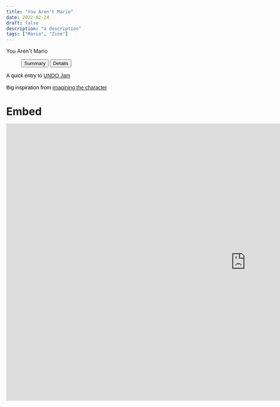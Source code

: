 ```yaml
---
title: "You Aren't Mario"
date: 2022-02-24
draft: false
description: "a description"
tags: ["Mario", "Zine"]
---
```

<div class="window max-w-full">
  <div class="title-bar">
    <div class="title-bar-text">You Aren't Mario</div>
    <div class="title-bar-controls">
      <!-- <button aria-label="Minimize"></button>
      <button aria-label="Maximize"></button>
      <button aria-label="Close"></button> -->
    </div>
  </div>
  <div class="window-body">
    <menu role="tablist">
      <button aria-selected="true" aria-controls="Summary">Summary</button>
      <button aria-selected="false" aria-controls="Details">Details</button>
    </menu>
    <article role="tabpanel" id="Summary" style="color: black; font-size: 14px; font-variant: JIS04; font-family: arial;">
    <p>A quick entry to <a target="_blank" href="https://itch.io/jam/undo-jam">UNDO Jam</a><br><br>Big inspiration from <a target="_blank" href="https://muts.itch.io/re-imagine-the-character">imagining the character</a></p>
    </article>
    <article role="tabpanel" hidden id="Details"  style="color: black; font-size: 14px; font-variant: JIS04; font-family: arial;">
<div class="flex flex-col" style="justify-content: space-between">

### Year
2022

</div>
    </article>

  </div>
</div>

<script>

const tabs = document.querySelectorAll("menu[role=tablist]");

for (let i = 0; i < tabs.length; i++) {
  const tab = tabs[i];

  const tabButtons = tab.querySelectorAll("menu[role=tablist] > button");

  tabButtons.forEach((btn) =>
    btn.addEventListener("click", (e) => {
      e.preventDefault();

      tabButtons.forEach((button) => {
        if (
          button.getAttribute("aria-controls") ===
          e.target.getAttribute("aria-controls")
        ) {
          button.setAttribute("aria-selected", true);
          openTab(e, tab);
        } else {
          button.setAttribute("aria-selected", false);
        }
      });
    })
  );
}

function openTab(event, tab) {
  const articles = tab.parentNode.querySelectorAll('[role="tabpanel"]');
  articles.forEach((p) => {
    p.setAttribute("hidden", true);
  });
  const article = tab.parentNode.querySelector(
    `[role="tabpanel"]#${event.target.getAttribute("aria-controls")}`
  );
  article.removeAttribute("hidden");
}

</script>

<div class="window mt-10" style="display: block; width: fit-content;">
    <h1 class="title-bar" style="height:30px;">Embed</h1>
<div class="window-body">
<iframe frameborder="0" src="https://itch.io/embed-upload/5323163?color=7f7fff" allowfullscreen="" width="1280px" height="740"><a href="https://jwhop.itch.io/you-arent-mario">Play YOU AREN'T MARIO on itch.io</a></iframe>
</div>
</div>